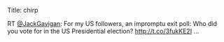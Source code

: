 Title: chirp

RT <a href="http://twitter.com/JackGavigan">@JackGavigan</a>: For my US followers, an impromptu exit poll: Who did you vote for in the US Presidential election? <a href="http://t.co/3fukKE2I">http://t.co/3fukKE2I</a> ...
